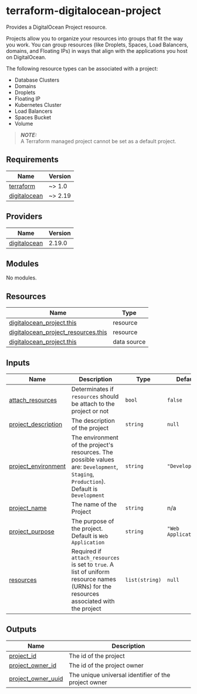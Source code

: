 # terraform-digitalocean-project

Provides a DigitalOcean Project resource.

Projects allow you to organize your resources into groups that fit the way you work. You can group resources (like Droplets, Spaces, Load Balancers, domains, and Floating IPs) in ways that align with the applications you host on DigitalOcean.

The following resource types can be associated with a project:

* Database Clusters
* Domains
* Droplets
* Floating IP
* Kubernetes Cluster
* Load Balancers
* Spaces Bucket
* Volume

> **_NOTE:_** <br>
A Terraform managed project cannot be set as a default project.

<!-- BEGINNING OF PRE-COMMIT-TERRAFORM DOCS HOOK -->
## Requirements

| Name | Version |
|------|---------|
| <a name="requirement_terraform"></a> [terraform](#requirement\_terraform) | ~> 1.0 |
| <a name="requirement_digitalocean"></a> [digitalocean](#requirement\_digitalocean) | ~> 2.19 |

## Providers

| Name | Version |
|------|---------|
| <a name="provider_digitalocean"></a> [digitalocean](#provider\_digitalocean) | 2.19.0 |

## Modules

No modules.

## Resources

| Name | Type |
|------|------|
| [digitalocean_project.this](https://registry.terraform.io/providers/digitalocean/digitalocean/latest/docs/resources/project) | resource |
| [digitalocean_project_resources.this](https://registry.terraform.io/providers/digitalocean/digitalocean/latest/docs/resources/project_resources) | resource |
| [digitalocean_project.this](https://registry.terraform.io/providers/digitalocean/digitalocean/latest/docs/data-sources/project) | data source |

## Inputs

| Name | Description | Type | Default | Required |
|------|-------------|------|---------|:--------:|
| <a name="input_attach_resources"></a> [attach\_resources](#input\_attach\_resources) | Determinates if `resources` should be attach to the project or not | `bool` | `false` | no |
| <a name="input_project_description"></a> [project\_description](#input\_project\_description) | The description of the project | `string` | `null` | no |
| <a name="input_project_environment"></a> [project\_environment](#input\_project\_environment) | The environment of the project's resources. The possible values are: `Development`, `Staging`, `Production`). Default is `Development` | `string` | `"Development"` | no |
| <a name="input_project_name"></a> [project\_name](#input\_project\_name) | The name of the Project | `string` | n/a | yes |
| <a name="input_project_purpose"></a> [project\_purpose](#input\_project\_purpose) | The purpose of the project. Default is `Web Application` | `string` | `"Web Application"` | no |
| <a name="input_resources"></a> [resources](#input\_resources) | Required if `attach_resources` is set to `true`. A list of uniform resource names (URNs) for the resources associated with the project | `list(string)` | `null` | no |

## Outputs

| Name | Description |
|------|-------------|
| <a name="output_project_id"></a> [project\_id](#output\_project\_id) | The id of the project |
| <a name="output_project_owner_id"></a> [project\_owner\_id](#output\_project\_owner\_id) | The id of the project owner |
| <a name="output_project_owner_uuid"></a> [project\_owner\_uuid](#output\_project\_owner\_uuid) | The unique universal identifier of the project owner |
<!-- END OF PRE-COMMIT-TERRAFORM DOCS HOOK -->